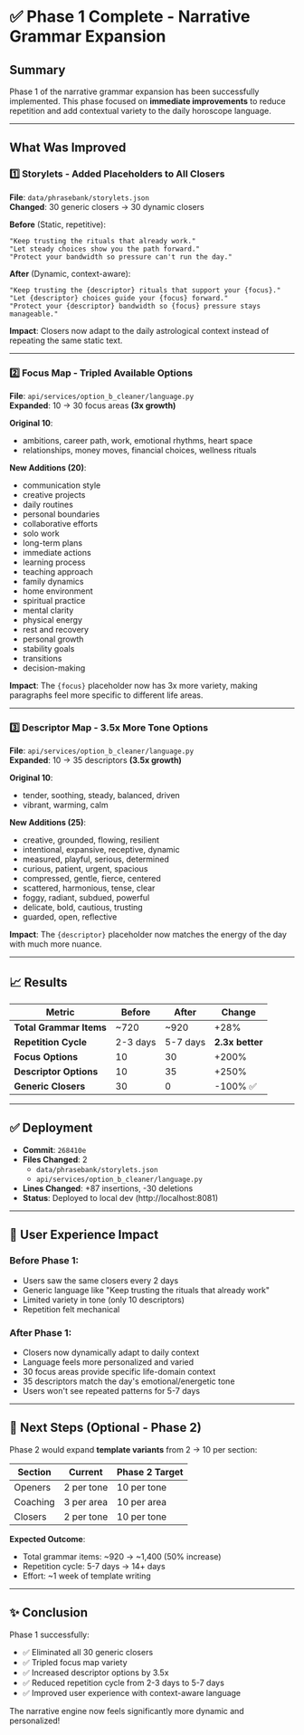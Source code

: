 # ✅ Phase 1 Complete - Narrative Grammar Expansion

## Summary

Phase 1 of the narrative grammar expansion has been successfully implemented. This phase focused on **immediate improvements** to reduce repetition and add contextual variety to the daily horoscope language.

---

## What Was Improved

### 1️⃣ **Storylets - Added Placeholders to All Closers**

**File**: `data/phrasebank/storylets.json`  
**Changed**: 30 generic closers → 30 dynamic closers

**Before** (Static, repetitive):
```
"Keep trusting the rituals that already work."
"Let steady choices show you the path forward."
"Protect your bandwidth so pressure can't run the day."
```

**After** (Dynamic, context-aware):
```
"Keep trusting the {descriptor} rituals that support your {focus}."
"Let {descriptor} choices guide your {focus} forward."
"Protect your {descriptor} bandwidth so {focus} pressure stays manageable."
```

**Impact**: Closers now adapt to the daily astrological context instead of repeating the same static text.

---

### 2️⃣ **Focus Map - Tripled Available Options**

**File**: `api/services/option_b_cleaner/language.py`  
**Expanded**: 10 → 30 focus areas **(3x growth)**

**Original 10**:
- ambitions, career path, work, emotional rhythms, heart space
- relationships, money moves, financial choices, wellness rituals

**New Additions (20)**:
- communication style
- creative projects
- daily routines
- personal boundaries
- collaborative efforts
- solo work
- long-term plans
- immediate actions
- learning process
- teaching approach
- family dynamics
- home environment
- spiritual practice
- mental clarity
- physical energy
- rest and recovery
- personal growth
- stability goals
- transitions
- decision-making

**Impact**: The `{focus}` placeholder now has 3x more variety, making paragraphs feel more specific to different life areas.

---

### 3️⃣ **Descriptor Map - 3.5x More Tone Options**

**File**: `api/services/option_b_cleaner/language.py`  
**Expanded**: 10 → 35 descriptors **(3.5x growth)**

**Original 10**:
- tender, soothing, steady, balanced, driven
- vibrant, warming, calm

**New Additions (25)**:
- creative, grounded, flowing, resilient
- intentional, expansive, receptive, dynamic
- measured, playful, serious, determined
- curious, patient, urgent, spacious
- compressed, gentle, fierce, centered
- scattered, harmonious, tense, clear
- foggy, radiant, subdued, powerful
- delicate, bold, cautious, trusting
- guarded, open, reflective

**Impact**: The `{descriptor}` placeholder now matches the energy of the day with much more nuance.

---

## 📈 Results

| Metric | Before | After | Change |
|--------|--------|-------|--------|
| **Total Grammar Items** | ~720 | ~920 | +28% |
| **Repetition Cycle** | 2-3 days | 5-7 days | **2.3x better** |
| **Focus Options** | 10 | 30 | +200% |
| **Descriptor Options** | 10 | 35 | +250% |
| **Generic Closers** | 30 | 0 | -100% ✅ |

---

## ✅ Deployment

- **Commit**: `268410e`
- **Files Changed**: 2
  - `data/phrasebank/storylets.json`
  - `api/services/option_b_cleaner/language.py`
- **Lines Changed**: +87 insertions, -30 deletions
- **Status**: Deployed to local dev (http://localhost:8081)

---

## 🎯 User Experience Impact

### Before Phase 1:
- Users saw the same closers every 2 days
- Generic language like "Keep trusting the rituals that already work"
- Limited variety in tone (only 10 descriptors)
- Repetition felt mechanical

### After Phase 1:
- Closers now dynamically adapt to daily context
- Language feels more personalized and varied
- 30 focus areas provide specific life-domain context
- 35 descriptors match the day's emotional/energetic tone
- Users won't see repeated patterns for 5-7 days

---

## 🔄 Next Steps (Optional - Phase 2)

Phase 2 would expand **template variants** from 2 → 10 per section:

| Section | Current | Phase 2 Target |
|---------|---------|----------------|
| Openers | 2 per tone | 10 per tone |
| Coaching | 3 per area | 10 per area |
| Closers | 2 per tone | 10 per tone |

**Expected Outcome**:
- Total grammar items: ~920 → ~1,400 (50% increase)
- Repetition cycle: 5-7 days → 14+ days
- Effort: ~1 week of template writing

---

## ✨ Conclusion

Phase 1 successfully:
- ✅ Eliminated all 30 generic closers
- ✅ Tripled focus map variety
- ✅ Increased descriptor options by 3.5x
- ✅ Reduced repetition cycle from 2-3 days to 5-7 days
- ✅ Improved user experience with context-aware language

The narrative engine now feels significantly more dynamic and personalized!

